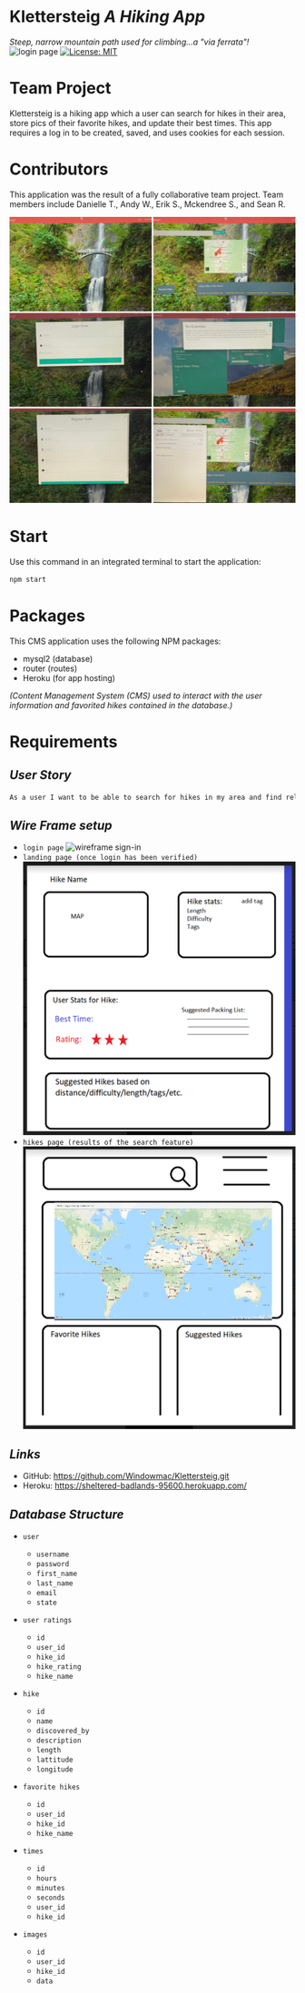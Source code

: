 # **Klettersteig** *A Hiking App*
*Steep, narrow mountain path used for climbing...a "via ferrata"!*
![login page](public\images\KlettersteigLogIn.PNG)
[![License: MIT](https://img.shields.io/badge/License-MIT-yellow.svg)](https://opensource.org/licenses/MIT)
# **Team Project**

Klettersteig is a hiking app which a user can search for hikes in their area, store pics of their favorite hikes, and update their best times. This app requires a log in to be created, saved, and uses cookies for each session.

# **Contributors**
This application was the result of a fully collaborative team project. Team members include Danielle T., Andy W., Erik S., Mckendree S., and Sean R. 

![3 page view](/public/images/thumbnail.jpg)

# **Start**
Use this command in an integrated terminal to start the application:

```bash
npm start
```
# **Packages**
This CMS application uses the following NPM packages:
*  mysql2 (database)
*  router (routes)
*  Heroku (for app hosting)

*(Content Management System (CMS) used to interact with the user information and favorited hikes contained in the database.)*

# **Requirements**
## *User Story*

```md
As a user I want to be able to search for hikes in my area and find relevant information, such as elevation, time the hike takes, and location. Some bonuses woud be information about world famous hikes and the ability to save pictures and recall favorited hikes I've been on.
```

## *Wire Frame setup*
* `login page`
![wireframe sign-in](public\images\Klettersteig-0.PNG)
* `landing page (once login has been verified)`
![wireframe landing page](public\images\Klettersteig-1.PNG)
* `hikes page (results of the search feature)`
![wireframe hike page](public\images\Klettersteig-2.PNG)

## *Links*
* GitHub: https://github.com/Windowmac/Klettersteig.git
* Heroku: https://sheltered-badlands-95600.herokuapp.com/

## *Database Structure*
* `user`
    * `username`
    * `password`
    * `first_name`
    * `last_name`
    * `email`
    * `state`

* `user ratings`
    * `id`
    * `user_id`
    * `hike_id`
    * `hike_rating`
    * `hike_name`

* `hike`
    * `id`
    * `name`
    * `discovered_by`
    * `description`
    * `length`
    * `lattitude`
    * `longitude`

* `favorite hikes`
    * `id`
    * `user_id`
    * `hike_id`
    * `hike_name`

* `times`
    * `id`
    * `hours`
    * `minutes`
    * `seconds`
    * `user_id`
    * `hike_id`

* `images`
    * `id`
    *  `user_id`
    *  `hike_id`
    *  `data`
